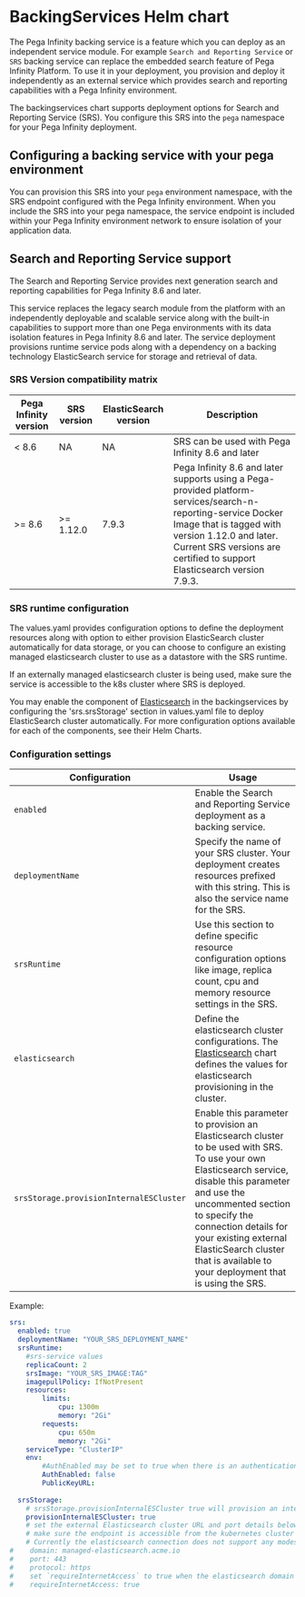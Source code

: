 # BackingServices Helm chart

The Pega Infinity backing service is a feature which you can deploy as an independent service module. For example `Search and Reporting Service` or `SRS` backing service can replace the embedded search feature of Pega Infinity Platform. To use it in your deployment, you provision and deploy it independently as an external service which provides search and reporting capabilities with a Pega Infinity environment.  

The backingservices chart supports deployment options for Search and Reporting Service (SRS). You configure this SRS into the `pega` namespace for your Pega Infinity deployment.

## Configuring a backing service with your pega environment

You can provision this SRS into your `pega` environment namespace, with the SRS endpoint configured with the Pega Infinity environment. When you include the SRS into your pega namespace, the service endpoint is included within your Pega Infinity environment network to ensure isolation of your application data.

## Search and Reporting Service support

The Search and Reporting Service provides next generation search and reporting capabilities for Pega Infinity 8.6 and later.

This service replaces the legacy search module from the platform with an independently deployable and scalable service along with the built-in capabilities to support more than one Pega environments with its data isolation features in Pega Infinity 8.6 and later.
The service deployment provisions runtime service pods along with a dependency on a backing technology ElasticSearch service for storage and retrieval of data. 

### SRS Version compatibility matrix

Pega Infinity version   | SRS version   | ElasticSearch version     | Description
---                     | ---           | ---                       | ---
< 8.6                   | NA            | NA                        | SRS can be used with Pega Infinity 8.6 and later
\>= 8.6                 | \>= 1.12.0     | 7.9.3                    | Pega Infinity 8.6 and later supports using a Pega-provided platform-services/search-n-reporting-service Docker Image that is tagged with version 1.12.0 and later. Current SRS versions are certified to support Elasticsearch version 7.9.3.

### SRS runtime configuration

The values.yaml provides configuration options to define the deployment resources along with option to either provision ElasticSearch cluster automatically for data storage, or you can choose to configure an existing managed elasticsearch cluster to use as a datastore with the SRS runtime. 

If an externally managed elasticsearch cluster is being used, make sure the service is accessible to the k8s cluster where SRS is deployed.

You may enable the component of [Elasticsearch](https://github.com/helm/charts/tree/master/stable/elasticsearch/values.yaml) in the backingservices by configuring the 'srs.srsStorage' section in values.yaml file to deploy ElasticSearch cluster automatically. For more configuration options available for each of the components, see their Helm Charts.

### Configuration settings

Configuration                       | Usage
---                                 | ---
`enabled`                           | Enable the Search and Reporting Service deployment as a backing service.
`deploymentName`                    | Specify the name of your SRS cluster. Your deployment creates resources prefixed with this string. This is also the service name for the SRS.
`srsRuntime`                        | Use this section to define specific resource configuration options like image, replica count, cpu and memory resource settings in the SRS.
`elasticsearch`                     | Define the elasticsearch cluster configurations. The [Elasticsearch](https://github.com/helm/charts/tree/master/stable/elasticsearch/values.yaml) chart defines the values for elasticsearch provisioning in the cluster.
`srsStorage.provisionInternalESCluster` | Enable this parameter to provision an Elasticsearch cluster to be used with SRS. To use your own Elasticsearch service, disable this parameter and use the uncommented section to specify the connection details for your existing external ElasticSearch cluster that is available to your deployment that is using the SRS.

Example:

```yaml
srs:
  enabled: true
  deploymentName: "YOUR_SRS_DEPLOYMENT_NAME"
  srsRuntime:
    #srs-service values
    replicaCount: 2
    srsImage: "YOUR_SRS_IMAGE:TAG"
    imagepullPolicy: IfNotPresent
    resources:
        limits:
            cpu: 1300m
            memory: "2Gi"
        requests:
            cpu: 650m
            memory: "2Gi"
    serviceType: "ClusterIP"
    env:
        #AuthEnabled may be set to true when there is an authentication mechanism in place between SRS and Pega Infinity.
        AuthEnabled: false
        PublicKeyURL:
  
  srsStorage:
    # srsStorage.provisionInternalESCluster true will provision an internal elasticsearch cluster with specified configuration
    provisionInternalESCluster: true
    # set the external Elasticsearch cluster URL and port details below when using an externally managed elasticsearch
    # make sure the endpoint is accessible from the kubernetes cluster pods.
    # Currently the elasticsearch connection does not support any modes of authentication and should be es endpoint APIs' accessible without authentication.
#    domain: managed-elasticsearch.acme.io
#    port: 443
#    protocol: https
#    set `requireInternetAccess` to true when the elasticsearch domain is outside of the Kubernetes cluster network and is available over internet
#    requireInternetAccess: true
